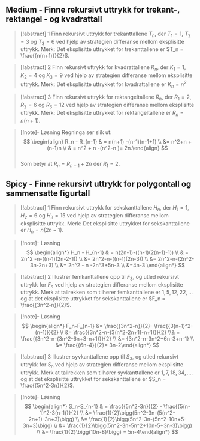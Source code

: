 ## Medium - Finne rekursivt uttrykk for trekant-, rektangel - og kvadrattall

> [!abstract] 1
> Finn rekursivt uttrykk for trekanttallene $T_n$, der $T_1 =1$, $T_2 = 3$ og $T_3 = 6$ ved hjelp av strategien differanse mellom eksplisitte uttrykk. Merk: Det eksplisitte uttrykket for trekanttallene er $T_n = \frac{{n(n+1)}}{2}$.


> [!abstract] 2
> Finn rekursivt uttrykk for kvadrattallene $K_n$, der $K_1 =1$, $K_2 = 4$ og $K_3 = 9$ ved hjelp av strategien differanse mellom eksplisitte uttrykk. Merk: Det eksplisitte uttrykket for kvadrattallene er $K_n = n^2$



> [!abstract] 3
> Finn rekursivt uttrykk for rektangeltallene $R_n$, der $R_1 =2$, $R_2 = 6$ og $R_3 = 12$ ved hjelp av strategien differanse mellom eksplisitte uttrykk. Merk: Det eksplisitte uttrykket for rektangeltallene er $R_n = n(n+1)$.

> [!note]- Løsning 
> Regninga ser slik ut: 
> $$
> \begin{align} R_n - R_{n-1} & = n(n+1) -(n-1)(n-1+1) \\ &= n^2+n + (n-1)n \\ & = n^2 + n -(n^2-n )= 2n.\end{align}
> $$
>  <br> Som betyr at $R_n = R_{n-1}+2n$ der $R_1 = 2$.

## Spicy - Finne rekursivt uttrykk for polygontall og sammensatte figurtall

> [!abstract] 1
> Finn rekursivt uttrykk for sekskanttallene $H_n$, der $H_1 =1$, $H_2 = 6$ og $H_3 = 15$ ved hjelp av strategien differanse mellom eksplisitte uttrykk. Merk: Det eksplisitte uttrykket for sekskanttallene er $H_n = {n(2n-1)}$.

> [!note]- Løsning 
> $$
> \begin{align*}  H_n - H_{n-1} & = n(2n-1)-((n-1)(2(n-1)-1)) \\ & = 2n^2 -n-((n-1)(2n-2-1)) \\ &= 2n^2-n-((n-1)(2n-3)) \\ &= 2n^2-n-(2n^2-3n-2n+3) \\ &= 2n^2 - n -2n^3+5n-3 \\ &=4n-3 \end{align*} 
> $$


> [!abstract] 2
> Illustrer femkanttallene opp til $F_3$, og utled rekursivt uttrykk for $F_n$ ved hjelp av strategien differanse mellom eksplisitte uttrykk. Merk at tallrekken som tilhører femkanttallene er $1, 5, 12, 22, \ldots$ og at det eksplisitte uttrykket for sekskanttallene er $F_n = \frac{{3n^2-n}}{2}$.

> [!note]- Løsning 
> $$
> \begin{align*}  F_n-F_{n-1} &= \frac{{3n^2-n}}{2}- \frac{{3(n-1)^2-(n-1)}}{2} \\ &= \frac{{3n^2-n-(3(n^2-2n+1)-n+1)}}{2} \\& = \frac{{3n^2-n-(3n^2-6n+3-n+1)}}{2} \\ &= {3n^2-n-3n^2+6n-3+n-1} \\ &= \frac{{6n-4}}{2}= 3n-2\end{align*} 
> $$


> [!abstract] 3
>  Illustrer syvkanttallene opp til $S_3$, og utled rekursivt uttrykk for $S_n$ ved hjelp av strategien differanse mellom eksplisitte uttrykk. Merk at tallrekken som tilhører syvkanttallene er $1, 7, 18, 34, \ldots$. og at det eksplisitte uttrykket for sekskanttallene er $S_n = \frac{{5n^2-3n}}{2}$.


> [!note]- Løsning 
> $$
> \begin{align*}  S_n-S_{n-1} & = \frac{{5n^2-3n}}{2} - \frac{{5(n-1)^2-3(n-1)}}{2} \\ &= \frac{1}{2}\bigg(5n^2-3n-(5(n^2-2n+1)-3n+3)\bigg) \\ &= \frac{1}{2}\bigg(5n^2-3n-(5n^2-10n+5-3n+3)\bigg) \\ &= \frac{1}{2}\bigg(5n^2-3n-5n^2+10n-5+3n-3)\bigg) \\ &= \frac{1}{2}\bigg(10n-8)\bigg) = 5n-4\end{align*} 
> $$
